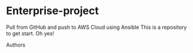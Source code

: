 # Enterprise-project
Pull from GitHub and push to AWS Cloud using Ansible
This is a repository to get start. Oh yes!

Authors
